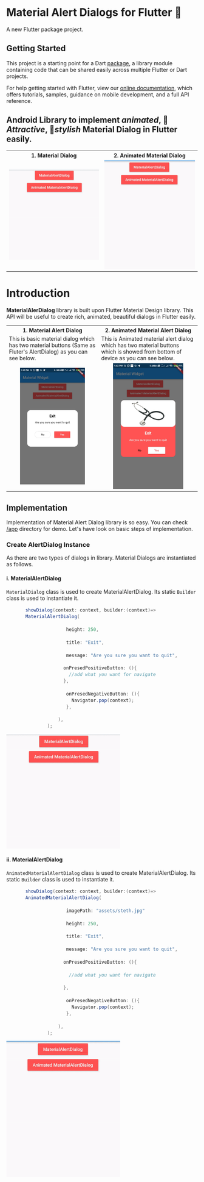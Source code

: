 # Material Alert Dialogs for Flutter 📱

A new Flutter package project.

## Getting Started

This project is a starting point for a Dart
[package](https://flutter.dev/developing-packages/),
a library module containing code that can be shared easily across
multiple Flutter or Dart projects.

For help getting started with Flutter, view our 
[online documentation](https://flutter.dev/docs), which offers tutorials, 
samples, guidance on mobile development, and a full API reference.

## Android Library to implement *animated*, 🥰 *Attractive*, 🎨*stylish* Material Dialog in Flutter easily.

<table style="width:100%">
  <tr>
    <th><b>1. Material Dialog<b></b></th>
    <th>2. Animated Material Dialog</th> 
  </tr>
  <tr>
    <td><img src="gifs/alert.gif"/></td>
    <td><img src="gifs/animated.gif"/></td>
  </tr>
</table>

# Introduction

**MaterialAlerDialog** library is built upon Flutter Material Design library. This API will be useful to create rich, animated, beautiful dialogs in Flutter  easily. 

<table style="width:100%">
  <tr>
    <th><b>1. Material Alert Dialog<b></b></th>
    <th>2. Animated Material Alert Dialog</th>
  </tr>
  <tr>
    <td>This is basic material dialog which has two material buttons (Same as Fluter's AlertDialog) as you can see below.</td>
    <td>This is Animated material alert  dialog which has two material buttons which is showed from bottom of device as you can see below.</td> 
  </tr>
  <tr>
    <td align="center"><img src="gifs/alert.jpg" width="75%"/></td>
    <td align="center"><img src="gifs/animated.jpg" width="75%"/></td> 
  </tr>
</table>

## Implementation
Implementation of Material Alert Dialog library is so easy. You can check [/app](/app) directory for demo. Let's have look on basic steps of implementation.

### Create AlertDialog Instance
As there are two types of dialogs in library. Material Dialogs are instantiated as follows.
#### i. MaterialAlertDialog
`MaterialDialog` class is used to create MaterialAlertDialog. Its static `Builder` class is used to instantiate it. 
```java
       showDialog(context: context, builder:(context)=>
       MaterialAlertDialog(

                      height: 250,

                      title: "Exit",

                      message: "Are you sure you want to quit",

                     onPresedPositiveButton: (){
                       //add what you want for navigate
                     },

                      onPresedNegativeButton: (){
                        Navigator.pop(context);
                      },

                   ),
               );
```

<img align="center" src="gifs/alert.gif" width="300"/>


#### ii. MaterialAlertDialog
`AnimatedMaterialAlertDialog` class is used to create MaterialAlertDialog. Its static `Builder` class is used to instantiate it. 
```java
       showDialog(context: context, builder:(context)=>
       AnimatedMaterialAlertDialog(
                      
                      imagePath: "assets/steth.jpg"
                      
                      height: 250,

                      title: "Exit",

                      message: "Are you sure you want to quit",

                     onPresedPositiveButton: (){
                     
                       //add what you want for navigate
                       
                     },

                      onPresedNegativeButton: (){
                        Navigator.pop(context);
                      },

                   ),
               );
```

<img style="text_align:center" align="center" src="gifs/animated.gif" width="300"/>


